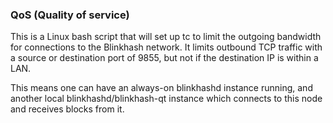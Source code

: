 ### QoS (Quality of service) ###

This is a Linux bash script that will set up tc to limit the outgoing bandwidth for connections to the Blinkhash network. It limits outbound TCP traffic with a source or destination port of 9855, but not if the destination IP is within a LAN.

This means one can have an always-on blinkhashd instance running, and another local blinkhashd/blinkhash-qt instance which connects to this node and receives blocks from it.
